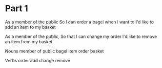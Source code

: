 # Part 1
As a member of the public
So I can order a bagel when I want to
I'd like to add an item to my basket

As a member of the public,
So that I can change my order
I'd like to remove an item from my basket

Nouns
member of public
bagel
item
order
basket

Verbs
order
add
change
remove